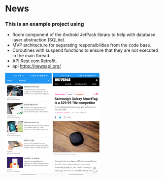# News
### This is an example project using

  - Room component of the Android JetPack library to help with database layer abstraction (SQLite).
  - MVP architecture for separating responsibilities from the code base.
  - Coroutines with suspend functions to ensure that they are not executed in the main thread.
  - API Rest com Retrofit.
  - api https://newsapi.org/

<img src="https://github.com/F4bioo/News/blob/master/screen_capture.png" width="30%"></img>
<img src="https://github.com/F4bioo/News/blob/master/screen_capture2.png" width="30%"></img>

